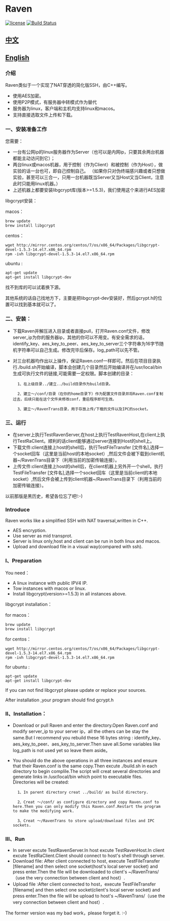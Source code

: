# Raven
[![license](https://img.shields.io/github/license/mashape/apistatus.svg)](https://opensource.org/licenses/MIT)  [![Build Status](https://api.travis-ci.com/Ventery/Raven.svg?branch=master)](https://travis-ci.com/github/Ventery/Raven)
## [中文](https://github.com/Ventery/Raven/blob/master/README.md#%E4%B8%AD%E6%96%87)
## [English](https://github.com/Ventery/Raven/blob/master/README.md#introduce)

### 介绍
Raven类似于一个实现了NAT穿透的简化版SSH，由C++编写。

- 使用AES加密。
- 使用P2P模式，有服务器中转模式作为替代
- 服务器为linux，客户端和主机均支持linux和macos。
- 支持直接选取文件上传和下载。

### 一、安装准备工作
您需要：
-	一台有公网ip的linux服务器作为Server（也可以是内网ip，只要其余两台机器都能主动访问到它）；
-	两台linux或macos机器，用于控制（作为Client）和被控制（作为Host），做实验的话一台也可，即自己控制自己。
（如果你只对伪终端感兴趣或者只想做实验，甚至可以三合一，只用一台机器既当Server又当Host又当Client，注意此时只能用linux机器。）
-	上述机器上都要安装libgcrypt库(版本>=1.5.3)，我们使用这个来进行AES加密

libgcrypt安装：

macos：
```
brew update
brew install libgcrypt
```

centos：
```
wget http://mirror.centos.org/centos/7/os/x86_64/Packages/libgcrypt-devel-1.5.3-14.el7.x86_64.rpm
rpm -ivh libgcrypt-devel-1.5.3-14.el7.x86_64.rpm
```

ubuntu :
```
apt-get update
apt-get install libgcrypt-dev
```

找不到库的可以试着换下源。

其他系统的话自己找地方下，主要是把libgcrypt-dev安装好，然后gcrypt.h的位置可以找到基本就可以了。

### 二、安装：
-	下载Raven并解压进入目录或者直接pull，打开Raven.conf文件，修改server_ip为你的服务器ip，其他的你可以不用变。有安全需求的话，identify_key、aes_key_to_peer、aes_key_to_server三个字符串为16字节随机字符串可以自己生成。修改完毕后保存。log_path可以先不管。
-	对三台机器均作出以上操作，保证Raven.conf一样即可。然后在项目目录执行./build.sh开始编译，脚本会创建几个目录然后开始编译并在/usr/local/bin生成可执行文件的链接,可能需要一定权限。脚本创建的目录：

          1、在上级目录../建立../build目录作为build目录。

          2、建立～/conf/目录（在你的home目录下）作为配置文件目录并将Raven.conf复制过去，后续只能在这个文件夹修改conf，重启程序即可生效。

          3、建立～/RavenTrans目录，用于存放上传/下载的文件以及IPC的socket。
          
 ### 三、运行
 -	在server上执行TestRavenServer,在host上执行TestRavenHost,在client上执行TestRaClient。顺利的话client能够通过server连接到Host的shell上。
 -  下载文件:client连接上host的shell后，执行TestFileTransfer [文件名],选择一个socket回车（这里是当前host的本地socket）,然后文件会被下载到client机器~/RavenTrans目录下（利用当前的加密传输连接）。
 -  上传文件:client连接上host的shell后，在client机器上另外开一个shell，执行TestFileTransfer [文件名],选择一个socket回车（这里是当前client的本地socket）,然后文件会被上传到client机器~/RavenTrans目录下（利用当前的加密传输连接）。


以前那版是黑历史，希望各位忘了吧!:-)











### Introduce
Raven works like a simplified SSH with NAT traversal,written in C++.
- AES encryption.
- Use server as mid transprot.
- Server is linux only,host and client can be run in both linux and macos.
- Upload and download file in a visual way(compared with ssh).

### I、Preparation
You need：
-	A linux instance with public IPV4 IP.
-	Tow instances with macos or linux.
-	Install libgcrypt(version>=1.5.3) in all instances above.

libgcrypt installation：

for macos：
```
brew update
brew install libgcrypt
```

for centos：
```
wget http://mirror.centos.org/centos/7/os/x86_64/Packages/libgcrypt-devel-1.5.3-14.el7.x86_64.rpm
rpm -ivh libgcrypt-devel-1.5.3-14.el7.x86_64.rpm
```

for ubuntu :
```
apt-get update
apt-get install libgcrypt-dev
```

If you can not find libgcrypt please update or replace your sources.

After installation ,your program should find gcrypt.h

### II、Installation：
-	Download or pull Raven and enter the directory.Open Raven.conf and modify server_ip to your server ip，all the others can be stay the same.But I recommend you rebuild these 16 bytes string : identify_key、aes_key_to_peer、aes_key_to_server.Then save all.Some variables like log_path is not used yet so leave them aside。
-	You should do the above operations in all three instances and ensure that their Raven.conf is the same copy.Then excute ./build.sh in each directory to begin complile.The script will creat several directories and generate links in /usr/local/bin which point to executable files. Directories will be created:


          1、In parent directory creat ../build/ as build directory.

          2、Creat ～/conf/ as configure directory and copy Raven.conf to here.Then you can only modify this Raven.conf.Restart the program to make the modifying work.

          3、Creat ～/RavenTrans to store upload/download files and IPC sockets.
          
 ### III、Run
 -	In server excute TestRavenServer.In host excute TestRavenHost.In client excute TestRaClient.Client should connect to host's shell through server.
 -  Download file: After client connected to host, execute TestFileTransfer [filename] and then select one socket(host's local server socket) and press enter.Then the file will be downloaded to client's ~/RavenTrans/（use the very connection between client and host）.
 -  Upload file :After client connected to host，execute TestFileTransfer [filename] and then select one socket(client's local server socket) and press enter.Then the file will be upload to host's ~/RavenTrans/（use the very connection between client and host）.




The former version was my bad work，please forget it. :-)

